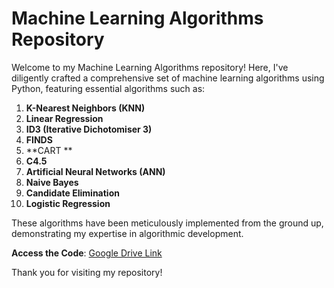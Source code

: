 # Machine Learning Algorithms Repository

Welcome to my Machine Learning Algorithms repository! Here, I've diligently crafted a comprehensive set of machine learning algorithms using Python, featuring essential algorithms such as:

1. **K-Nearest Neighbors (KNN)**
2. **Linear Regression**
3. **ID3 (Iterative Dichotomiser 3)**
4. **FINDS**
5. **CART **
6. **C4.5**
7. **Artificial Neural Networks (ANN)**
8. **Naive Bayes**
9. **Candidate Elimination**
10. **Logistic Regression**

These algorithms have been meticulously implemented from the ground up, demonstrating my expertise in algorithmic development.

**Access the Code**: [Google Drive Link](https://drive.google.com/drive/folders/1owCzXfS0Bgin9D2UgxIT2q_uZiNILaH_?usp=drive_link)

Thank you for visiting my repository!
